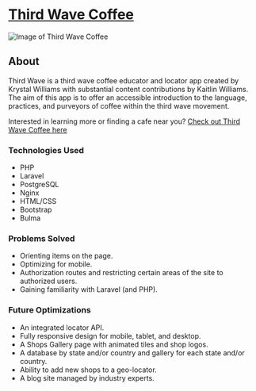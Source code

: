# [Third Wave Coffee](http://third-wave-coffee.herokuapp.com/)
![Image of Third Wave Coffee](asterika.github.com/asterika/img/third_wave_coffee.png)

## About
Third Wave is a third wave coffee educator and locator app created by Krystal Williams with substantial content contributions by Kaitlin Williams. The aim of this app is to offer an accessible introduction to the language, practices, and purveyors of coffee within the third wave movement.

Interested in learning more or finding a cafe near you? [Check out Third Wave Coffee here](https://third-wave-coffee.herokuapp.com/)

### Technologies Used
* PHP
* Laravel
* PostgreSQL
* Nginx
* HTML/CSS
* Bootstrap
* Bulma

### Problems Solved
* Orienting items on the page.
* Optimizing for mobile.
* Authorization routes and restricting certain areas of the site to authorized users.
* Gaining familiarity with Laravel (and PHP).

### Future Optimizations
* An integrated locator API.
* Fully responsive design for mobile, tablet, and desktop.
* A Shops Gallery page with animated tiles and shop logos.
* A database by state and/or country and gallery for each state and/or country.
* Ability to add new shops to a geo-locator.
* A blog site managed by industry experts.


